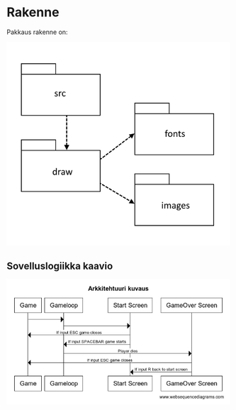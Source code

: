 # Rakenne

Pakkaus rakenne on:

![Pakkausrakenne](./kuvat/rakenne.png)

## Sovelluslogiikka kaavio

![Arkkitehtuuri](./kuvat/arkkitehtuuri.png)
